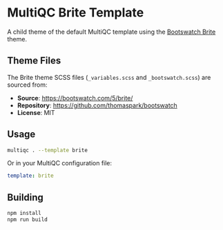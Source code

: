 # MultiQC Brite Template

A child theme of the default MultiQC template using the [Bootswatch Brite](https://bootswatch.com/brite/) theme.

## Theme Files

The Brite theme SCSS files (`_variables.scss` and `_bootswatch.scss`) are sourced from:

- **Source**: https://bootswatch.com/5/brite/
- **Repository**: https://github.com/thomaspark/bootswatch
- **License**: MIT

## Usage

```bash
multiqc . --template brite
```

Or in your MultiQC configuration file:

```yaml
template: brite
```

## Building

```bash
npm install
npm run build
```
